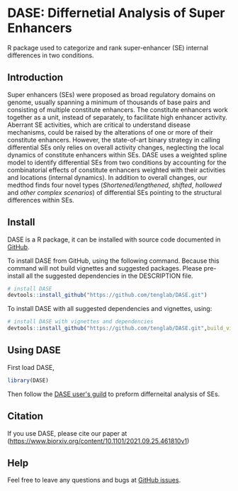 # DASE: Differnetial Analysis of Super Enhancers
R package used to categorize and rank super-enhancer (SE) internal differences in two conditions.

## Introduction
Super enhancers (SEs) were proposed as broad regulatory domains on genome, usually spanning a minimum
of thousands of base pairs and consisting of multiple constitute enhancers. The constitute enhancers work together as a unit, instead of separately, to facilitate high enhancer activity. Aberrant SE activities, 
which are critical to understand disease mechanisms, could be raised by the alterations of one or more of 
their constitute enhancers. However, the state-of-art binary strategy in calling differential SEs only relies on overall activity changes, neglecting the local dynamics of constitute enhancers within SEs. DASE uses a weighted spline model to identify differential SEs from two conditions by accounting for the combinatorial effects of constitute enhancers weighted with their activities and locations (internal dynamics). In addition to overall changes, our medthod finds four novel types (*Shortened/lengthened*, *shifted*, *hollowed* and *other complex scenarios*) of differential SEs pointing to the structural differences within SEs.

## Install

DASE is a R package, it can be installed with source code documented in [GitHub](https://github.com/tenglab/DASE).

To install DASE from GitHub, using the following command. Because this command will not build vignettes and suggested packages. Please pre-install all the suggested dependencies in the DESCRIPTION file.

```R
# install DASE
devtools::install_github("https://github.com/tenglab/DASE.git")
```

To install DASE with all suggested dependencies and vignettes, using:
```R
# install DASE with vignettes and dependencies
devtools::install_github("https://github.com/tenglab/DASE.git",build_vignettes = TRUE)
```

## Using DASE
First load DASE,
```R
library(DASE)
```

Then follow the [DASE user's guild](http://127.0.0.1:13324/library/DASE/doc/DASE.html) to preform differneital analysis of SEs.

## Citation
If you use DASE, please cite our paper at (https://www.biorxiv.org/content/10.1101/2021.09.25.461810v1)

## Help
Feel free to leave any questions and bugs at [GitHub issues](https://github.com/tenglab/DASE/issues).
